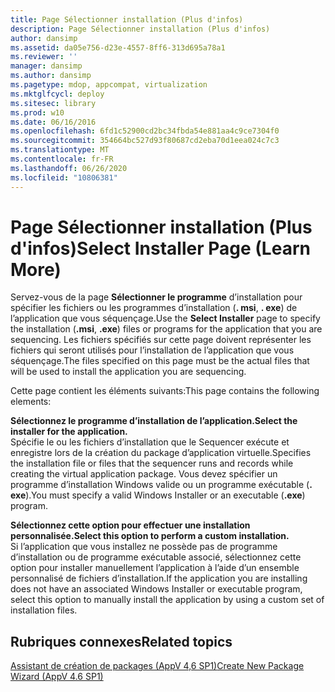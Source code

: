 ```yaml
---
title: Page Sélectionner installation (Plus d'infos)
description: Page Sélectionner installation (Plus d'infos)
author: dansimp
ms.assetid: da05e756-d23e-4557-8ff6-313d695a78a1
ms.reviewer: ''
manager: dansimp
ms.author: dansimp
ms.pagetype: mdop, appcompat, virtualization
ms.mktglfcycl: deploy
ms.sitesec: library
ms.prod: w10
ms.date: 06/16/2016
ms.openlocfilehash: 6fd1c52900cd2bc34fbda54e881aa4c9ce7304f0
ms.sourcegitcommit: 354664bc527d93f80687cd2eba70d1eea024c7c3
ms.translationtype: MT
ms.contentlocale: fr-FR
ms.lasthandoff: 06/26/2020
ms.locfileid: "10806381"
---
```

# <span data-ttu-id="0aa65-103">Page Sélectionner installation (Plus d'infos)</span><span class="sxs-lookup"><span data-stu-id="0aa65-103">Select Installer Page (Learn More)</span></span>


<span data-ttu-id="0aa65-104">Servez-vous de la page **Sélectionner le programme** d’installation pour spécifier les fichiers ou les programmes d’installation (**. msi**, **. exe**) de l’application que vous séquençage.</span><span class="sxs-lookup"><span data-stu-id="0aa65-104">Use the **Select Installer** page to specify the installation (**.msi**, **.exe**) files or programs for the application that you are sequencing.</span></span> <span data-ttu-id="0aa65-105">Les fichiers spécifiés sur cette page doivent représenter les fichiers qui seront utilisés pour l’installation de l’application que vous séquençage.</span><span class="sxs-lookup"><span data-stu-id="0aa65-105">The files specified on this page must be the actual files that will be used to install the application you are sequencing.</span></span>

<span data-ttu-id="0aa65-106">Cette page contient les éléments suivants:</span><span class="sxs-lookup"><span data-stu-id="0aa65-106">This page contains the following elements:</span></span>

<a href="" id="select-the-installer-for-the-application-"></a>**<span data-ttu-id="0aa65-107">Sélectionnez le programme d’installation de l’application.</span><span class="sxs-lookup"><span data-stu-id="0aa65-107">Select the installer for the application.</span></span>**  
<span data-ttu-id="0aa65-108">Spécifie le ou les fichiers d’installation que le Sequencer exécute et enregistre lors de la création du package d’application virtuelle.</span><span class="sxs-lookup"><span data-stu-id="0aa65-108">Specifies the installation file or files that the sequencer runs and records while creating the virtual application package.</span></span> <span data-ttu-id="0aa65-109">Vous devez spécifier un programme d’installation Windows valide ou un programme exécutable (**. exe**).</span><span class="sxs-lookup"><span data-stu-id="0aa65-109">You must specify a valid Windows Installer or an executable (**.exe**) program.</span></span>

<a href="" id="select-this-option-to-perform-a-custom-installation-"></a>**<span data-ttu-id="0aa65-110">Sélectionnez cette option pour effectuer une installation personnalisée.</span><span class="sxs-lookup"><span data-stu-id="0aa65-110">Select this option to perform a custom installation.</span></span>**  
<span data-ttu-id="0aa65-111">Si l’application que vous installez ne possède pas de programme d’installation ou de programme exécutable associé, sélectionnez cette option pour installer manuellement l’application à l’aide d’un ensemble personnalisé de fichiers d’installation.</span><span class="sxs-lookup"><span data-stu-id="0aa65-111">If the application you are installing does not have an associated Windows Installer or executable program, select this option to manually install the application by using a custom set of installation files.</span></span>

## <span data-ttu-id="0aa65-112">Rubriques connexes</span><span class="sxs-lookup"><span data-stu-id="0aa65-112">Related topics</span></span>


[<span data-ttu-id="0aa65-113">Assistant de création de packages (AppV 4,6 SP1)</span><span class="sxs-lookup"><span data-stu-id="0aa65-113">Create New Package Wizard (AppV 4.6 SP1)</span></span>](create-new-package-wizard---appv-46-sp1-.md)

 

 





